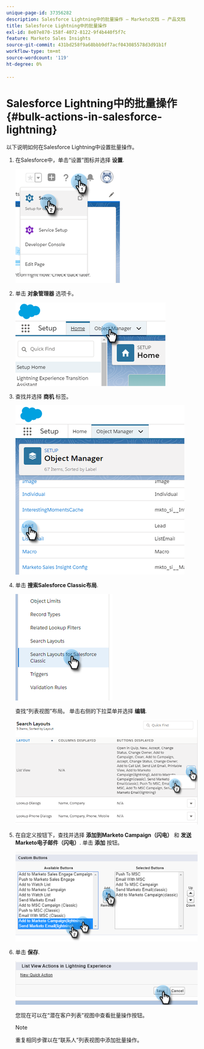 ```yaml
---
unique-page-id: 37356282
description: Salesforce Lightning中的批量操作 — Marketo文档 — 产品文档
title: Salesforce Lightning中的批量操作
exl-id: 8e07e870-158f-4072-8122-9f4b440f5f7c
feature: Marketo Sales Insights
source-git-commit: 431bd258f9a68bbb9df7acf043085578d3d91b1f
workflow-type: tm+mt
source-wordcount: '119'
ht-degree: 0%

---
```


# Salesforce Lightning中的批量操作 {#bulk-actions-in-salesforce-lightning}

以下说明如何在Salesforce Lightning中设置批量操作。

1. 在Salesforce中，单击“设置”图标并选择 **设置**.

   ![](assets/bulk-actions-in-salesforce-lightning-1.png)

1. 单击 **对象管理器** 选项卡。

   ![](assets/bulk-actions-in-salesforce-lightning-2.png)

1. 查找并选择 **商机** 标签。

   ![](assets/bulk-actions-in-salesforce-lightning-3.png)

1. 单击 **搜索Salesforce Classic布局**.

   ![](assets/bulk-actions-in-salesforce-lightning-4.png)

   查找“列表视图”布局。 单击右侧的下拉菜单并选择 **编辑**.

   ![](assets/bulk-actions-in-salesforce-lightning-5.png)

1. 在自定义按钮下，查找并选择 **添加到Marketo Campaign（闪电）** 和 **发送Marketo电子邮件（闪电）**. 单击 **添加** 按钮。

   ![](assets/bulk-actions-in-salesforce-lightning-6.png)

1. 单击 **保存**.

   ![](assets/bulk-actions-in-salesforce-lightning-7.png)

   您现在可以在“潜在客户列表”视图中查看批量操作按钮。

   >[!NOTE]
   >
   >重复相同步骤以在“联系人”列表视图中添加批量操作。
